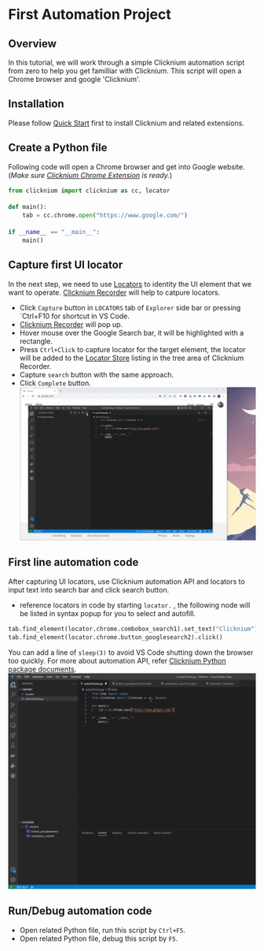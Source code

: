 # First Automation Project 

## Overview
In this tutorial, we will work through a simple Clicknium automation script from zero to help you get familliar with Clicknium. This script will open a Chrome browser and google 'Clicknium'.

## Installation
Please follow [Quick Start](./../index.md#installation​) first to install Clicknium and related extensions. 

## Create a Python file
Following code will open a Chrome browser and get into Google website. (*Make sure [Clicknium Chrome Extension](./../tutorial/extensions/chromeextension.md) is ready.*) 
```python
from clicknium import clicknium as cc, locator

def main():
    tab = cc.chrome.open("https://www.google.com/")

if __name__ == "__main__":
    main()
```

## Capture first UI locator
In the next step, we need to use [Locators](./../tutorial/locator.md) to identity the UI element that we want to operate. [Clicknium Recorder](./../tutorial/recorder/recorder.md) will help to catpure locators. 

- Click `Capture` button in `LOCATORS` tab of `Explorer` side bar or pressing `Ctrl+F10 for shortcut in VS Code.    
- [Clicknium Recorder](./../tutorial/recorder/recorder.md) will pop up.  
- Hover mouse over the Google Search bar, it will be highlighted with a rectangle.
- Press `Ctrl+Click` to capture locator for the target element, the locator will be added to the [Locator Store](./../tutorial/locatorstore.md) listing in the tree area of Clicknium Recorder.  
- Capture `search` button with the same approach. 
- Click `Complete` button.   
![show locator](./../img/showlocator.gif)  

## First line automation code
After capturing UI locators, use Clicknium automation API and locators to input text into search bar and click search button. 
- reference locators in code by starting `locator.` , the following node will be listed in syntax popup for you to select and autofill.
```python
tab.find_element(locator.chrome.combobox_search1).set_text("Clicknium")
tab.find_element(locator.chrome.button_googlesearch2).click()
```
You can add a line of `sleep(3)` to avoid VS Code shutting down the browser too quickly. 
For more about automation API, refer [Clicknium Python package documents](./../references/python/python.md).  
![use locator](./../img/uselocator.gif)

## Run/Debug automation code
- Open related Python file, run this script by `Ctrl+F5`.
- Open related Python file, debug this script by `F5`.




